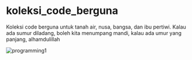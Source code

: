 # koleksi_code_berguna
Koleksi code berguna untuk tanah air, nusa, bangsa, dan ibu pertiwi. Kalau ada sumur diladang, boleh kita menumpang mandi, kalau ada umur yang panjang, alhamdulillah



![programming1](https://user-images.githubusercontent.com/21170527/104544755-8222c580-5663-11eb-96d4-b917a05ce487.gif)

